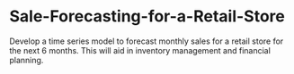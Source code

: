 # Sale-Forecasting-for-a-Retail-Store
Develop a time series model to forecast monthly sales for a retail store for the next 6 months. This will aid in inventory management and financial planning.
